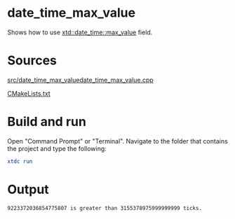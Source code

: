 # date_time_max_value

Shows how to use [xtd::date_time::max_value](../../../../src/xtd.core/include/xtd/date_time.h) field.

# Sources

[src/date_time_max_valuedate_time_max_value.cpp](src/date_time_max_value.cpp)

[CMakeLists.txt](CMakeLists.txt)

# Build and run

Open "Command Prompt" or "Terminal". Navigate to the folder that contains the project and type the following:

```cmake
xtdc run
```

# Output

```
9223372036854775807 is greater than 3155378975999999999 ticks.
```
